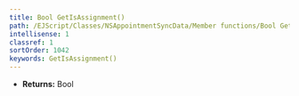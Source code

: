```yaml
---
title: Bool GetIsAssignment()
path: /EJScript/Classes/NSAppointmentSyncData/Member functions/Bool GetIsAssignment()
intellisense: 1
classref: 1
sortOrder: 1042
keywords: GetIsAssignment()
---
```



* **Returns:** Bool


